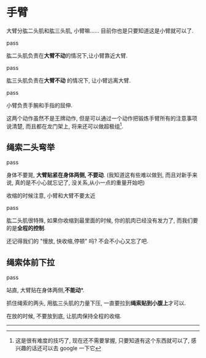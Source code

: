# 手臂

大臂分肱二头肌和肱三头肌, 小臂嘛...... 目前你也是只要知道这是小臂就可以了.

pass

肱二头肌负责在**大臂不动**的情况下,让小臂靠近大臂.

pass

肱三头肌负责在**大臂不动** 的情况下, 让小臂远离大臂.

pass

小臂负责手腕和手指的屈伸.

这两个动作虽然不是王牌动作, 但是可以通过一个动作把锻炼手臂所有的注意事项说清楚, 而且都在龙门架上, 将来还可以做超极组[^1].

## 绳索二头弯举

pass

身体不要晃, **大臂贴紧在身体两侧, 不要动**. (我知道这有些难以做到, 而且对新手来说, 真的是不小心就忘记了, 没关系,从小一点的重量开始吧)

收缩的时候注意, 小臂和大臂不要太近

pass

 肱二头肌很特殊, 如果你收缩到最里面的时候, 你的肌肉已经没有发力了, 而我们要的是**全程的控制**.

还记得我们的 "慢放, 快收缩,停顿" 吗? 不会不小心又忘了吧.



## 绳索体前下拉

pass

站直, 大臂贴在身体两侧,**不能动***.

抓住绳索的两头, 用肱三头肌的力量下压, 一直要拉到**绳索贴到小腹上**才可以.

在放的时候, 不要放到底, 让肌肉保持全程的收缩.

---

[^1]: 这是很有难度的技巧了, 现在还不需要掌握, 只要知道有这个东西就可以了, 感兴趣的话还可以去 google 一下它 